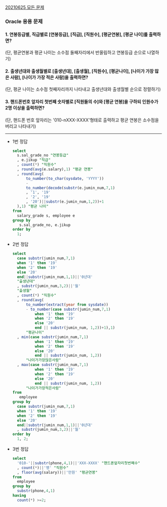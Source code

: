 [20210625 모든 문제](20210625.md)

### Oracle 응용 문제

#### 1. 연봉등급별, 직급별로 [연봉등급], [직급], [직원수], [평균연봉], [평균 나이]를 출력하면? 
  (단, 평균연봉과 평균 나이는 소수점 둘째자리에서 반올림하고 연봉등급 순으로 나열하기)
  

#### 2. 출생년대와 출생월별로 [출생년대], [출생월], [직원수], [평균나이], [나이가 가장 많은 사람], [나이가 가장 적은 사람]을 출력하면?
  (단, 평균 나이는 소수점 첫째자리까지 나타내고 출생년대와 출생월별 순으로 정렬하기)
  
  
#### 3. 핸드폰번호 앞자리 첫번째 숫자별로 [직원들의 수]와 [평균 연봉]을 구하되 인원수가 2명 이상을 출력하면?
  (단, 핸드폰 번호 앞자리는 '010-nXXX-XXXX'형태로 출력하고 평균 연봉은 소수점을 버리고 나타내기)
  
---
- 1번 정답
  ``` sql
  select
    s.sal_grade_no "연봉등급"
    , e.jikup "직급"
    , count(*) "직원수"
    , round(avg(e.salary),1) "평균 연봉"
    , round(avg(
        to_number(to_char(sysdate, 'YYYY'))
        -
        to_number(decode(substr(e.jumin_num,7,1)
        , '1', '19'
        , '2', '19'
        , '20')||substr(e.jumin_num,1,2))+1
    ),1) "평균 나이"
  from 
    salary_grade s, employee e
  group by
     s.sal_grade_no, e.jikup
  order by
    1;
  ```

- 2번 정답
  ``` sql
  select
    case substr(jumin_num,7,1)
    when '1' then '19'
    when '2' then '19'
    else '20'
    end||substr(jumin_num,1,1)||'0년대'
    "출생년대"
    , substr(jumin_num,3,2)||'월'
    "출생월"
    , count(*) "직원수"
    , round(avg(
        to_number(extract(year from sysdate))
        - to_number(case substr(jumin_num,7,1)
            when '1' then '19'
            when '2' then '19'
            else '20'
            end || substr(jumin_num, 1,2))+1),1)
        "평균나이"
    , min(case substr(jumin_num,7,1)
            when '1' then '19'
            when '2' then '19'
            else '20'
            end || substr(jumin_num, 1,2))
        "나이가가장많은사람"
    , max(case substr(jumin_num,7,1)
            when '1' then '19'
            when '2' then '19'
            else '20'
            end || substr(jumin_num, 1,2))
        "나이가가장적은사람"
  from
     employee
  group by
    case substr(jumin_num,7,1)
    when '1' then '19'
    when '2' then '19'
    else '20'
    end||substr(jumin_num,1,1)||'0년대'
    , substr(jumin_num,3,2)||'월'
  order by
    1, 2;
  ```
  
- 3번 정답
  ``` sql
  select
    '010-'||substr(phone,4,1)||'XXX-XXXX' "핸드폰앞자리첫번째수"
    , count(*)||'명' "직원수"
    , floor(avg(salary))||'만원' "평균연봉"
  from
    employee
  group by 
    substr(phone,4,1)
  having
    count(*) >=2;
  ```
